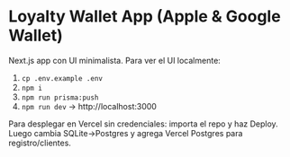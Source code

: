 # Loyalty Wallet App (Apple & Google Wallet)

Next.js app con UI minimalista. Para ver el UI localmente:
1) `cp .env.example .env`
2) `npm i`
3) `npm run prisma:push`
4) `npm run dev` → http://localhost:3000

Para desplegar en Vercel sin credenciales: importa el repo y haz Deploy.
Luego cambia SQLite→Postgres y agrega Vercel Postgres para registro/clientes.
